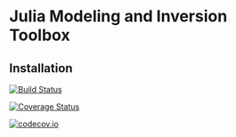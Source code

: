 # Julia Modeling and Inversion Toolbox

## Installation


[![Build Status](https://travis-ci.org/pawbz/SIT.jl.svg?branch=master)](https://travis-ci.org/pawbz/SIT.jl)

[![Coverage Status](https://coveralls.io/repos/pawbz/SIT.jl/badge.svg?branch=master&service=github)](https://coveralls.io/github/pawbz/SIT.jl?branch=master)

[![codecov.io](http://codecov.io/github/pawbz/SIT.jl/coverage.svg?branch=master)](http://codecov.io/github/pawbz/SIT.jl?branch=master)
